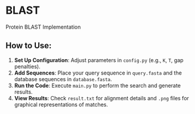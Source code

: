 # BLAST

Protein BLAST Implementation

## How to Use:
1. **Set Up Configuration**: Adjust parameters in `config.py` (e.g., `K`, `T`, gap penalties).
2. **Add Sequences**: Place your query sequence in `query.fasta` and the database sequences in `database.fasta`.
3. **Run the Code**: Execute `main.py` to perform the search and generate results.
4. **View Results**: Check `result.txt` for alignment details and `.png` files for graphical representations of matches.
